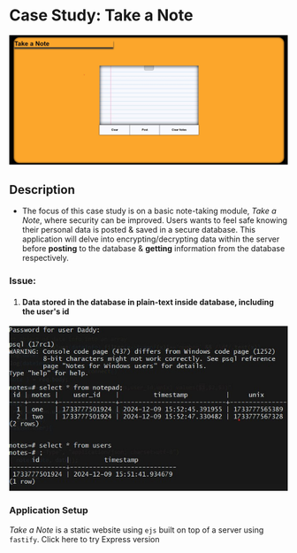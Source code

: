 # Case Study: Take a Note
<img src="./media/photo1.intro.jpg"/>

## Description

- The focus of this case study is on a basic note-taking module, _Take a Note_, where security can be improved. Users wants to feel safe knowing their personal data is posted & saved in a secure database. This application will delve into encrypting/decrypting data within the server before __posting__ to the database & __getting__ information from the database respectively.


### Issue:

1. #### Data stored in the database in plain-text inside database, including the user's id <br>

<img src="./media/photo3.notestable.jpg"/>

### Application Setup

_Take a Note_ is a static website using ```ejs``` built on top of a server using ```fastify```.
Click here to try Express version


